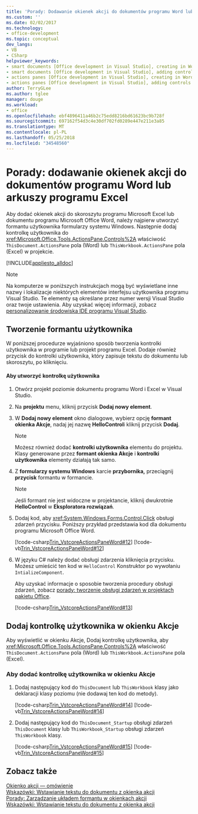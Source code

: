 ```yaml
---
title: 'Porady: Dodawanie okienek akcji do dokumentów programu Word lub skoroszyty programu Excel'
ms.custom: ''
ms.date: 02/02/2017
ms.technology:
- office-development
ms.topic: conceptual
dev_langs:
- VB
- CSharp
helpviewer_keywords:
- smart documents [Office development in Visual Studio], creating in Word
- smart documents [Office development in Visual Studio], adding controls
- actions panes [Office development in Visual Studio], creating in Word
- actions panes [Office development in Visual Studio], adding controls
author: TerryGLee
ms.author: tglee
manager: douge
ms.workload:
- office
ms.openlocfilehash: ebf4896411a46b2c75edd8216bd61623bc9b728f
ms.sourcegitcommit: 697162f54d3c4e30df702fd0289e447e211e3a85
ms.translationtype: MT
ms.contentlocale: pl-PL
ms.lasthandoff: 05/25/2018
ms.locfileid: "34548560"
---
```

# <a name="how-to-add-an-actions-pane-to-word-documents-or-excel-workbooks"></a>Porady: dodawanie okienek akcji do dokumentów programu Word lub arkuszy programu Excel
  Aby dodać okienek akcji do skoroszytu programu Microsoft Excel lub dokumentu programu Microsoft Office Word, należy najpierw utworzyć formantu użytkownika formularzy systemu Windows. Następnie dodaj kontrolkę użytkownika do <xref:Microsoft.Office.Tools.ActionsPane.Controls%2A> właściwość `ThisDocument.ActionsPane` pola (Word) lub `ThisWorkbook.ActionsPane` pola (Excel) w projekcie.  
  
 [!INCLUDE[appliesto_alldoc](../vsto/includes/appliesto-alldoc-md.md)]  
  
> [!NOTE]  
>  Na komputerze w poniższych instrukcjach mogą być wyświetlane inne nazwy i lokalizacje niektórych elementów interfejsu użytkownika programu Visual Studio. Te elementy są określane przez numer wersji Visual Studio oraz twoje ustawienia. Aby uzyskać więcej informacji, zobacz [personalizowanie środowiska IDE programu Visual Studio](../ide/personalizing-the-visual-studio-ide.md).  
  
## <a name="creating-the-user-control"></a>Tworzenie formantu użytkownika  
 W poniższej procedurze wyjaśniono sposób tworzenia kontrolki użytkownika w programie lub projekt programu Excel. Dodaje również przycisk do kontrolki użytkownika, który zapisuje tekstu do dokumentu lub skoroszytu, po kliknięciu.  
  
#### <a name="to-create-the-user-control"></a>Aby utworzyć kontrolkę użytkownika  
  
1.  Otwórz projekt poziomie dokumentu programu Word i Excel w Visual Studio.  
  
2.  Na **projektu** menu, kliknij przycisk **Dodaj nowy element**.  
  
3.  W **Dodaj nowy element** okno dialogowe, wybierz opcję **formant okienka Akcje**, nadaj jej nazwę **HelloControl**i kliknij przycisk **Dodaj**.  
  
    > [!NOTE]  
    >  Możesz również dodać **kontrolki użytkownika** elementu do projektu. Klasy generowane przez **formant okienka Akcje** i **kontrolki użytkownika** elementy działają tak samo.  
  
4.  Z **formularzy systemu Windows** karcie **przybornika,** przeciągnij **przycisk** formantu w formancie.  
  
    > [!NOTE]  
    >  Jeśli formant nie jest widoczne w projektancie, kliknij dwukrotnie **HelloControl** w **Eksploratora rozwiązań**.  
  
5.  Dodaj kod, aby <xref:System.Windows.Forms.Control.Click> obsługi zdarzeń przycisku. Poniższy przykład przedstawia kod dla dokumentu programu Microsoft Office Word.  
  
     [!code-csharp[Trin_VstcoreActionsPaneWord#12](../vsto/codesnippet/CSharp/Trin_VstcoreActionsPaneWordCS/HelloControl.cs#12)]
     [!code-vb[Trin_VstcoreActionsPaneWord#12](../vsto/codesnippet/VisualBasic/Trin_VstcoreActionsPaneWordVB/HelloControl.vb#12)]  
  
6.  W języku C# należy dodać obsługi zdarzenia kliknięcia przycisku. Możesz umieścić ten kod w `HelloControl` Konstruktor po wywołaniu `IntializeComponent`.  
  
     Aby uzyskać informacje o sposobie tworzenia procedury obsługi zdarzeń, zobacz [porady: tworzenie obsługi zdarzeń w projektach pakietu Office](../vsto/how-to-create-event-handlers-in-office-projects.md).  
  
     [!code-csharp[Trin_VstcoreActionsPaneWord#13](../vsto/codesnippet/CSharp/Trin_VstcoreActionsPaneWordCS/HelloControl.cs#13)]  
  
## <a name="add-the-user-control-to-the-actions-pane"></a>Dodaj kontrolkę użytkownika w okienku Akcje  
 Aby wyświetlić w okienku Akcje, Dodaj kontrolkę użytkownika, aby <xref:Microsoft.Office.Tools.ActionsPane.Controls%2A> właściwość `ThisDocument.ActionsPane` pola (Word) lub `ThisWorkbook.ActionsPane` pola (Excel).  
  
### <a name="to-add-the-user-control-to-the-actions-pane"></a>Aby dodać kontrolkę użytkownika w okienku Akcje  
  
1.  Dodaj następujący kod do `ThisDocument` lub `ThisWorkbook` klasy jako deklaracji klasy poziomu (nie dodawaj ten kod do metody).  
  
     [!code-csharp[Trin_VstcoreActionsPaneWord#14](../vsto/codesnippet/CSharp/Trin_VstcoreActionsPaneWordCS/ThisDocument.cs#14)]
     [!code-vb[Trin_VstcoreActionsPaneWord#14](../vsto/codesnippet/VisualBasic/Trin_VstcoreActionsPaneWordVB/ThisDocument.vb#14)]  
  
2.  Dodaj następujący kod do `ThisDocument_Startup` obsługi zdarzeń `ThisDocument` klasy lub `ThisWorkbook_Startup` obsługi zdarzeń `ThisWorkbook` klasy.  
  
     [!code-csharp[Trin_VstcoreActionsPaneWord#15](../vsto/codesnippet/CSharp/Trin_VstcoreActionsPaneWordCS/ThisDocument.cs#15)]
     [!code-vb[Trin_VstcoreActionsPaneWord#15](../vsto/codesnippet/VisualBasic/Trin_VstcoreActionsPaneWordVB/ThisDocument.vb#15)]  
  
## <a name="see-also"></a>Zobacz także  
 [Okienko akcji ― omówienie](../vsto/actions-pane-overview.md)   
 [Wskazówki: Wstawianie tekstu do dokumentu z okienka akcji](../vsto/walkthrough-inserting-text-into-a-document-from-an-actions-pane.md)   
 [Porady: Zarządzanie układem formantu w okienkach akcji](../vsto/how-to-manage-control-layout-on-actions-panes.md)   
 [Wskazówki: Wstawianie tekstu do dokumentu z okienka akcji](../vsto/walkthrough-inserting-text-into-a-document-from-an-actions-pane.md)  
  
  